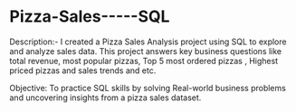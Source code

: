 # Pizza-Sales-----SQL

Description:- 
I created a Pizza Sales Analysis project using SQL to explore and analyze sales data. This project answers key business questions like total revenue, most popular pizzas, Top 5 most ordered pizzas , Highest priced pizzas and sales trends and etc.

Objective:
To practice SQL skills by solving Real-world business problems and uncovering insights from a pizza sales dataset.


